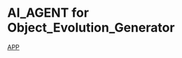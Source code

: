 # AI_AGENT for Object_Evolution_Generator


[APP](https://huggingface.co/spaces/AMfeta99/Object_Evolution_Generator)


